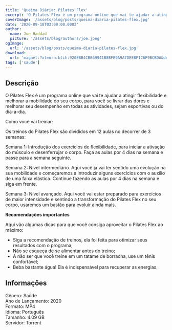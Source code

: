 ```yaml
---
title: 'Queima Diária: Pilates Flex'
excerpt: 'O Pilates Flex é um programa online que vai te ajudar a atingir flexibilidade e melhorar a mobilidade do seu corpo, para você se livrar das dores e melhorar seu desempenho em todas as atividades, sejam esportivas ou do dia-a-dia.  Como você vai treinar:  Os treinos do Pilates Fle'
coverImage: '/assets/blog/posts/queima-diaria-pilates-flex.jpg'
date: '2020-09-18T03:00:00.000Z'
author:
  name: Joe Haddad
  picture: '/assets/blog/authors/joe.jpeg'
ogImage:
  url: '/assets/blog/posts/queima-diaria-pilates-flex.jpg'
download:
  url: 'magnet:?xt=urn:btih:920E8B4CBB69941B8BFE9A9A7DEE8F1C6F9BCBDA&dn=Monica%20Apostolico%20-%20Pilates%20Flex&tr=udp%3a%2f%2ftracker.openbittorrent.com%3a1337%2fannounce&tr=udp%3a%2f%2ftracker.opentrackr.org%3a1337%2fannounce'
tags: ['saude']
---
```

<h2>Descrição</h2>
<p></p><p>O Pilates Flex é um programa online que vai te ajudar a atingir flexibilidade e melhorar a mobilidade do seu corpo, para você se livrar das dores e melhorar seu desempenho em todas as atividades, sejam esportivas ou do dia-a-dia.</p><p>Como você vai treinar:</p><p>Os treinos do Pilates Flex são divididos em 12 aulas no decorrer de 3 semanas:</p><p>Semana 1: Introdução dos exercícios de flexibilidade, para iniciar a ativação do músculo e desenferrujar o corpo. Faça as aulas por 4 dias na semana e passe para a semana seguinte.</p><p>Semana 2: Nível intermediário. Aqui você já vai ter sentido uma evolução na sua mobilidade e começaremos a introduzir alguns exercícios com o auxílio de uma faixa elástica. Continue fazendo as aulas por 4 dias na semana e siga em frente.</p><p>Semana 3: Nível avançado. Aqui você vai estar preparado para exercícios de maior intensidade e sentindo a transformação do Pilates Flex no seu corpo, usaremos um bastão para evoluir ainda mais.</p><p><strong>Recomendações importantes</strong></p><p>Aqui vão algumas dicas para que você consiga aproveitar o Pilates Flex ao máximo:</p><ul><li>Siga a recomendação de treinos, ela foi feita para otimizar seus resultados com o programa;</li><li>Não se esqueça de se alimentar antes do treino;</li><li>A não ser que você treine em um tatame de borracha, use um tênis confortável;</li><li>Beba bastante água! Ela é indispensável para recuperar as energias.</li></ul><h2>Informações</h2><p>Gênero: Saúde<br/>Ano de Lançamento: 2020<br/>Formato: MP4<br/>Idioma: Português<br/>Tamanho: 4.09 GB<br/>Servidor: Torrent</p>